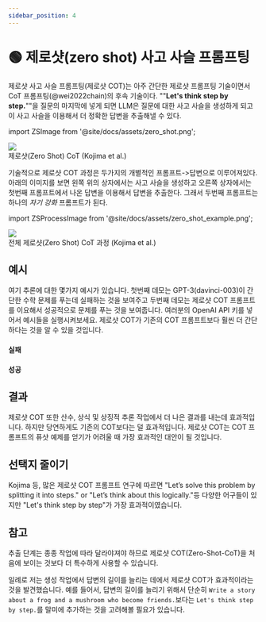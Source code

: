 ```yaml
---
sidebar_position: 4
---
```


# 🟢 제로샷(zero shot) 사고 사슬 프롬프팅


제로샷 사고 사슬 프롬프팅(제로샷 COT)는 아주 간단한 제로샷 프롬프팅 기술이면서 CoT 프롬프팅(@wei2022chain)의 후속 기술이다. ""**Let's think step
by step.**""을 질문의 마지막에 넣게 되면 LLM은 질문에 대한 사고 사슬을 생성하게 되고 이 사고 사슬을 이용해서 더 정확한 답변을 추출해낼 수 있다.  

import ZSImage from '@site/docs/assets/zero_shot.png';

<div style={{textAlign: 'center'}}>
  <img src={ZSImage} style={{width: "500px"}} />
</div>

<div style={{textAlign: 'center'}}>
제로샷(Zero Shot) CoT (Kojima et al.)
</div>

기술적으로 제로샷 COT 과정은 두가지의 개별적인 프롬프트->답변으로 이루어져있다.
아래의 이미지를 보면 왼쪽 위의 상자에서는 사고 사슬을 생성하고 오른쪽 상자에서는 첫번째 프롬프트에서 나온 답변을 이용해서 답변을 추출한다.
그래서 두번째 프롬프트는 하나의 _자기 강화_ 프롬프트가 된다.

import ZSProcessImage from '@site/docs/assets/zero_shot_example.png';

<div style={{textAlign: 'center'}}>
  <img src={ZSProcessImage} style={{width: "500px"}} />
</div>

<div style={{textAlign: 'center'}}>
전체 제로샷(Zero Shot) CoT 과정 (Kojima et al.)
</div>

## 예시

여기 추론에 대한 몇가지 예시가 있습니다.
첫번째 데모는 GPT-3(davinci-003)이 간단한 수학 문제를 푸는데 실패하는 것을 보여주고
두번째 데모는 제로샷 COT 프롬프트를 이요해서 성공적으로 문제를 푸는 것을 보여줍니다.
여러분의 OpenAI API 키를 넣어서 예시들을 실행시켜보세요.
제로샷 COT가 기존의 COT 프롬프트보다 훨씬 더 간단하다는 것을 알 수 있을 것입니다.

#### 실패

<div trydyno-embed="" openai-model="text-davinci-003" initial-prompt="If John has 5 pears, then eats 2, and buys 5 more, then gives 3 to his friend, how many pears does he have?" initial-response="John has 8 pears." max-tokens="256" box-rows="3" model-temp="0.7" top-p="1"></div>


#### 성공

<div trydyno-embed="" openai-model="text-davinci-003" initial-prompt="If John has 5 pears, then eats 2, and buys 5 more, then gives 3 to his friend, how many pears does he have?\n\nLet's think step by step." initial-response="John starts with 5 pears. He eats 2 pears, leaving him with 3 pears. He buys 5 more pears, giving him a total of 8 pears. He gives 3 pears to his friend, leaving him with only 5 pears." max-tokens="256" box-rows="5" model-temp="0.7" top-p="1"></div>

## 결과

제로샷 COT 또한 산수, 상식 및 상징적 추론 작업에서 더 나은 결과를 내는데 효과적입니다.
하지만 당연하게도 기존의 COT보다는 덜 효과적입니다.
제로샷 COT는 COT 프롬프트의 퓨샷 예제를 얻기가 어려울 때 가장 효과적인 대안이 될 것입니다. 

## 선택지 줄이기

Kojima 등, 많은 제로샷 COT 프롬프트 연구에 따르면
"Let’s solve this problem by splitting it into steps." or "Let’s think about this logically."등 다양한 어구들이 있지만
"Let's think step by step"가 가장 효과적이였습니다. 



## 참고

추출 단계는 종종 작업에 따라 달라야져야 하므로 제로샷 COT(Zero-Shot-CoT)을 처음에 보이는 것보다 더 특수하게 사용할 수 있습니다.

일례로 저는 생성 작업에서 답변의 길이를 늘리는 데에서 제로샷 COT가 효과적이라는 것을 발견했습니다.
예를 들어서, 답변의 길이를 늘리기 위해서 
단순히 `Write a story about a frog and a mushroom who become friends.`보다는 `Let's think step by step.`를 말미에 추가하는 것을 고려해볼 필요가 있습니다.
